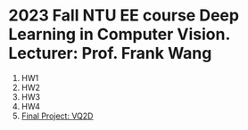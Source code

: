 # 2023 Fall NTU EE course Deep Learning in Computer Vision. Lecturer: Prof. Frank Wang
1. HW1
2. HW2
3. HW3
4. HW4
5. [Final Project: VQ2D]([https://github.com/DLCV-Fall-2023/DLCV-Fall-2023-Final-2-boss-sdog](https://github.com/LeoHsuProgrammingLab/VQLoC))
